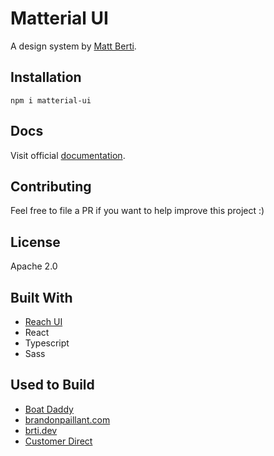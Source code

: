 # Matterial UI

A design system by [Matt Berti](https://brti.dev).

## Installation

```
npm i matterial-ui
```

## Docs

Visit official [documentation](https://matterial.brti.dev).

## Contributing

Feel free to file a PR if you want to help improve this project :)

## License

Apache 2.0

## Built With

- [Reach UI](https://reach.tech/)
- React
- Typescript
- Sass

## Used to Build

- [Boat Daddy](https://boatdaddy.app)
- [brandonpaillant.com](https://brandenpaillant.com)
- [brti.dev](https://brti.dev)
- [Customer Direct](https://customerdirect.net)
